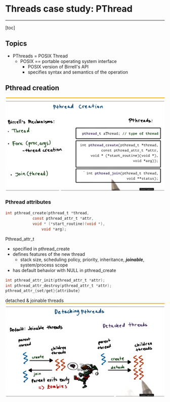 Threads case study: PThread
============

***

[toc]

## **Topics**
- PThreads = POSIX Thread
  - POSIX == portable operating system interface
    - POSIX version of Birrell's API
    - specifies syntax and semantics of the operation


## Pthread creation
![P2L3_pthread_creation](pic/P2L3_pthread_creation.png)

### Pthread attributes
```c
int pthread_create(pthread_t *thread,
            const pthread_attr_t *attr,
            void * (*start_routine)(void *),
                void *arg);
```

Pthread_attr_t
- specified in pthread_create
- defines features of the new thread
  - stack size, scheduling policy, priority, inheritance, ***joinable***, system/process scope
- has default behavior with NULL in pthread_create

```c
int pthread_attr_init(pthread_attr_t *attr);
int pthread_attr_destroy(pthread_attr_t *attr);
pthread_attr_{set/get}{attribute}
```

detached & joinable threads
![P2L3_detached_pthread](pic/P2L3_detaching_pthreads.png)